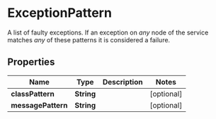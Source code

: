 

# ExceptionPattern

A list of faulty exceptions.   If an exception on *any* node of the service matches *any* of these patterns it is considered a failure.

## Properties

| Name | Type | Description | Notes |
|------------ | ------------- | ------------- | -------------|
|**classPattern** | **String** |  |  [optional] |
|**messagePattern** | **String** |  |  [optional] |



